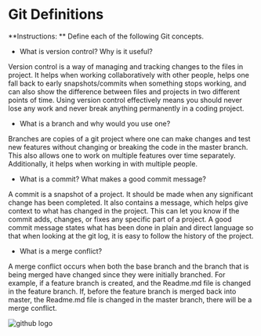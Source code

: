 # Git Definitions

**Instructions: ** Define each of the following Git concepts.

* What is version control?  Why is it useful?

Version control is a way of managing and tracking changes to the files in project. It helps when working collaboratively with other people, helps one fall back to early snapshots/commits when something stops working, and can also show the difference between files and projects in two different points of time. Using version control effectively means you should never lose any work and never break anything permanently in a coding project.
* What is a branch and why would you use one?

Branches are copies of a git project where one can make changes and test new features without changing or breaking the code in the master branch. This also allows one to work on multiple features over time separately. Additionally, it helps when working in with multiple people.
* What is a commit? What makes a good commit message?

A commit is a snapshot of a project. It should be made when any significant change has been completed. It also contains a message, which helps give context to what has changed in the project. This can let you know if the commit adds, changes, or fixes any specific part of a project. A good commit message states what has been done in plain and direct language so that when looking at the git log, it is easy to follow the history of the project.

* What is a merge conflict?

A merge conflict occurs when both the base branch and the branch that is being merged have changed since they were initially branched. For example, if a feature branch is created, and the Readme.md file is changed in the feature branch. If, before the feature branch is merged back into master, the Readme.md file is changed in the master branch, there will be a merge conflict.

![github logo](https://assets-cdn.github.com/images/modules/logos_page/GitHub-Mark.png)
